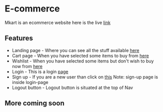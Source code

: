 # E-commerce
 
 Mkart is an ecommerce website here is the live [link](https://m-kart.netlify.app/)

## Features

- Landing page - Where you can see all the stuff available [here](https://m-kart.netlify.app/)
- Cart page - When you have selected some items to buy from [here](https://m-kart.netlify.app/cart.html)
- Wishlist - When you have selected some items but don't wish to buy now from [here](https://m-kart.netlify.app/wishlist.html)
- Login - This is a login [page](https://m-kart.netlify.app/pages/login.html)
- Sign up - If you are a new user than click on [this](https://m-kart.netlify.app/pages/signup.html) Note: sign-up page is inside login-page
- Logout button - Logout button is situated at the top of Nav

## More coming soon
